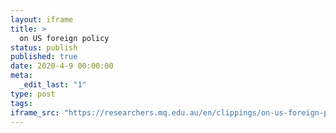 ```yaml
---
layout: iframe
title: >
  on US foreign policy
status: publish
published: true
date: 2020-4-9 00:00:00
meta:
  _edit_last: "1"
type: post
tags:
iframe_src: "https://researchers.mq.edu.au/en/clippings/on-us-foreign-policy"
---
```

        